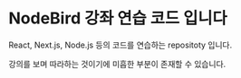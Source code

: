 # NodeBird 강좌 연습 코드 입니다

React, Next.js, Node.js 등의 코드를 연습하는 repositoty 입니다.

강의를 보며 따라하는 것이기에 미흡한 부분이 존재할 수 있습니다.
